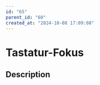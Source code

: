```yaml
---
id: "65"
parent_id: "60"
created_at: "2024-10-08 17:09:08"
---
```


# Tastatur-Fokus

## Description

